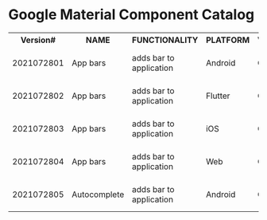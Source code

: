 # Google Material Component Catalog

<table>
  <tr><th>Version#</th><th>NAME</th><th>FUNCTIONALITY</th><th>PLATFORM</th><th>VERSION</th><th>ISSUES/QUESTIONS</th><th>SOURCE</th></tr>
  <tr><td>2021072801<td>App bars</td><td>adds bar to application</td><td>Android</td><td>Current</td><td>Should this be the name, with top/bottom subsets?</td><td>Android site</td></tr>
    <tr><td>2021072802<td>App bars</td><td>adds bar to application</td><td>Flutter</td><td>Current</td><td>Should this be the name, with top/bottom subsets?</td><td>Flutter site</td></tr>
      <tr><td>2021072803<td>App bars</td><td>adds bar to application</td><td>iOS</td><td>Current</td><td>Should this be the name, with top/bottom subsets?</td><td>iOS site</td></tr>
  <tr><td>2021072804<td>App bars</td><td>adds bar to application</td><td>Web</td><td>Current</td><td>Should this be the name, with top/bottom subsets?</td><td>Web site</td></tr>
  <tr><td>2021072805<td>Autocomplete</td><td>adds bar to application</td><td>Android</td><td>Current</td><td>Should this be the name, with top/bottom subsets?</td><td>Android site</td></tr>
  
  </table>
